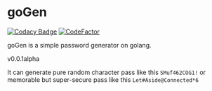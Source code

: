 # goGen
[![Codacy Badge](https://api.codacy.com/project/badge/Grade/99669174d0db4a9aa75153904bd04a80)](https://app.codacy.com/manual/shtormless/goGen?utm_source=github.com&utm_medium=referral&utm_content=PiterPentester/goGen&utm_campaign=Badge_Grade_Dashboard)
[![CodeFactor](https://www.codefactor.io/repository/github/piterpentester/gogen/badge)](https://www.codefactor.io/repository/github/piterpentester/gogen)
<p>goGen is a simple password generator on golang.</p>
<p>v0.0.1alpha</p>
<p>It can generate pure random character pass like this <code>SMuf462COG1!</code> or memorable but super-secure pass like this <code>Let#Aside@Connected*6</code></p>
